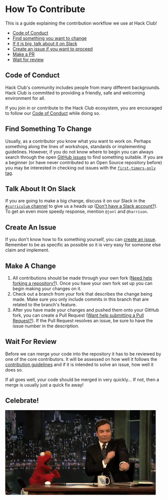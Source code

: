 # How To Contribute

This is a guide explaining the contribution workflow we use at Hack Club!

- [Code of Conduct](#code-of-conduct)
- [Find something you want to change](#find-something-to-change)
- [If it is big, talk about it on Slack](#talk-about-it-on-slack)
- [Create an issue if you want to proceed](#create-an-issue)
- [Make a PR](#make-a-pr)
- [Wait for review](#wait-for-review)

## Code of Conduct

Hack Club's community includes people from many different backgrounds. Hack Club
is committed to providing a friendly, safe and welcoming environment for all.

If you join in or contribute to the Hack Club ecosystem, you are encouraged to
follow our [Code of Conduct](CONDUCT.md) while doing so.

## Find Something To Change

Usually, as a contributor you know what you want to work on. Perhaps something
along the lines of workshops, standards or implementing guidelines. However, if
you do not know where to begin you can always search through the open
[GitHub issues][issues] to find something suitable. If you are a beginner (or
have never contributed to an Open Source repository before) you may be
interested in checking out issues with the
[`first-timers-only` tag][first_timers].

[issues]: https://github.com/hackclub/hackclub/issues
[first_timers]: https://github.com/hackclub/hackclub/issues?utf8=%E2%9C%93&q=is%3Aissue+is%3Aopen+label%3Afirst-timers-only

## Talk About It On Slack

If you are going to make a big change, discuss it on our Slack in the
[`#curriculum` channel][curriculum_channel] to give us a heads up
([Don't have a Slack account?][slack]). To get an even more speedy response,
mention `@jonl` and `@harrison`.

[slack]: https://slack.starthackclub.io
[curriculum_channel]: https://starthackclub.slack.com/messages/curriculum/

## Create An Issue

If you don't know how to fix something yourself, you can
[create an issue][create_issue]. Remember to be as specific as possible so it is
very easy for someone else claim and implement.

[create_issue]: https://github.com/hackclub/hackclub/issues/new

## Make A Change

1. All contributions should be made through your own fork
   ([Need help forking a repository?][fork]). Once you have your own fork set up
   you can begin making your changes on it.
2. Check out a branch from your fork that describes the change being made. Make
   sure you only include commits in this branch that are related to the branch's
   feature.
3. After you have made your changes and pushed them onto your GitHub fork, you
   can create a Pull Request
   ([Want help submitting a Pull Request?][pull_request]). If the Pull Request
   resolves an issue, be sure to have the issue number in the description.

[fork]: https://help.github.com/articles/fork-a-repo/
[pull_request]: https://help.github.com/articles/using-pull-requests/

## Wait For Review

Before we can merge your code into the repository it has to be reviewed by one
of the core contributors. It will be assessed on how well it follows the
[contribution guidelines](GUIDELINES.md) and if it is intended to solve an
issue, how well it does so.

If all goes well, your code should be merged in very quickly... If not, then a
merge is usually just a quick fix away!

## Celebrate!

![](img/dance.gif)
